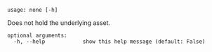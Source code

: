 ```
usage: none [-h]
```

Does not hold the underlying asset.

```
optional arguments:
  -h, --help            show this help message (default: False)
```

